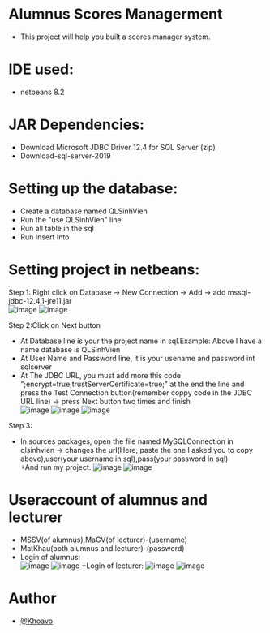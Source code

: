 # Alumnus Scores Managerment
+ This project will help you built a scores manager system.
# IDE used:
+  netbeans 8.2
# JAR Dependencies:
  + Download Microsoft JDBC Driver 12.4 for SQL Server (zip)
  + Download-sql-server-2019
# Setting up the database:
  + Create a database named QLSinhVien  
  + Run the "use QLSinhVien" line  
  + Run all table in the sql  
  + Run Insert Into  
# Setting project in netbeans:
   Step 1: Right click on Database -> New Connection -> Add -> add mssql-jdbc-12.4.1-jre11.jar        
  ![image](https://github.com/Khoavo26042004/AlumnusScoresManagerment/assets/154489298/33f8949d-9a11-44a8-818a-df35917d8b40) ![image](https://github.com/Khoavo26042004/AlumnusScoresManagerment/assets/154489298/21397bed-b151-42a4-9223-1437dd8fbca4)
  
   Step 2:Click on Next button  
  + At Database line is your the project name in sql.Example: Above I have a name database is QLSinhVien  
  + At User Name and Password line, it is your usename and password int sqlserver  
  + At The JDBC URL, you must add more this code ";encrypt=true;trustServerCertificate=true;" at the end the line and press the Test Connection button(remember coppy code in the JDBC URL line) -> press Next button two times and finish   
    ![image](https://github.com/Khoavo26042004/AlumnusScoresManagerment/assets/154489298/84eae431-2bde-421f-a5ed-9c45b1c60593)
    ![image](https://github.com/Khoavo26042004/AlumnusScoresManagerment/assets/154489298/58f1cd06-2a2d-48ac-b6b6-d88f26075861)
    ![image](https://github.com/Khoavo26042004/AlumnusScoresManagerment/assets/154489298/c268baf3-8654-4894-8662-97855353edfd)

  Step 3: 
  + In sources packages, open the file named MySQLConnection in qlsinhvien -> changes the url(Here, paste the one I asked you to copy above),user(your username in sql),pass(your password in sql)  
  +And run my project.
![image](https://github.com/Khoavo26042004/AlumnusScoresManagerment/assets/154489298/ad1244b1-8ca6-485c-9a66-159e5634f8f9)
![image](https://github.com/Khoavo26042004/AlumnusScoresManagerment/assets/154489298/35a82c4f-a344-4432-ad3d-c04d359efe48)


  

# Useraccount of alumnus and lecturer 
  + MSSV(of alumnus),MaGV(of lecturer)-(username)
  + MatKhau(both alumnus and lecturer)-(password)
  + Login of alumnus:  
  ![image](https://github.com/Khoavo26042004/AlumnusScoresManagerment/assets/154489298/f9ed7d79-2e4d-4693-8b17-cde46ff2affd)
  ![image](https://github.com/Khoavo26042004/AlumnusScoresManagerment/assets/154489298/db1e7c7e-1dd3-413b-893b-d20c4186acfa)
  +Login of lecturer:
  ![image](https://github.com/Khoavo26042004/AlumnusScoresManagerment/assets/154489298/82451fee-4632-4bb1-89af-6c1e494e5f77)
  ![image](https://github.com/Khoavo26042004/AlumnusScoresManagerment/assets/154489298/ca533f5f-da4d-4f84-9686-8bf6682e2246)

# Author
- [@Khoavo](https://www.github.com/octokatherine)

   
  


